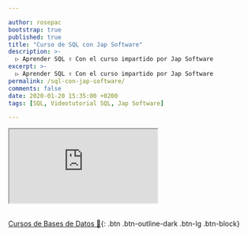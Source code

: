 ```yaml
---

author: rosepac
bootstrap: true
published: true
title: "Curso de SQL con Jap Software"
description: >-
  ▷ Aprender SQL ✌️ Con el curso impartido por Jap Software
excerpt: >-
  ▷ Aprender SQL ✌️ Con el curso impartido por Jap Software
permalink: /sql-con-jap-software/
comments: false
date: 2020-01-20 15:35:00 +0200
tags: [SQL, Videotutorial SQL, Jap Software]

---
```


<div class="embed-responsive embed-responsive-16by9">
  <iframe class="embed-responsive-item" src="https://www.youtube.com/embed/videoseries?list=PLLJJqiFt6VPpzuD4iY1AEEy1nlZBC0ybM" allowfullscreen></iframe>
</div><br/>

[Cursos de Bases de Datos 📂](/cursos-bases-datos/){: .btn .btn-outline-dark .btn-lg .btn-block}
